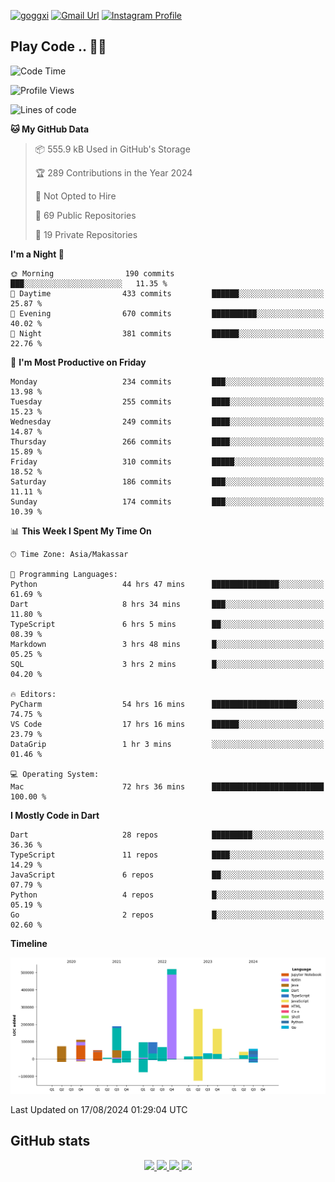 [![goggxi](https://img.shields.io/badge/Portofolio-Goggxi-orange)](https://goggxi.github.io)
[![Gmail Url](https://img.shields.io/twitter/url?label=Goggxi@gmail.com&logo=gmail&style=social&url=http%3A%2F%2Fmailto%3Acontact.Goggxi@gmail.com)](mailto:Goggxi@gmail.com) [![Instagram Profile](https://img.shields.io/twitter/url?label=moh_rifkan&logo=instagram&style=social&url=https://www.instagram.com/moh_rifkan/)](https://www.instagram.com/moh_rifkan/)

## Play Code .. 💬🚀

<!-- [![Moh Rifkan GitHub stats](https://github-readme-stats.vercel.app/api?username=goggxi&count_private=true&show_icons=true&theme=dracula&custom_title=Goggxi%20Statistic%20🚀)](https://github.com/goggxi/goggxi)

[![Top Langs](https://github-readme-stats.vercel.app/api/top-langs/?username=goggxi&langs_count=8&layout=compact&show_icons=true&theme=dracula)](https://github.com/goggxi/goggxi) -->

<!--START_SECTION:waka-->
![Code Time](http://img.shields.io/badge/Code%20Time-3%2C180%20hrs%2046%20mins-blue)

![Profile Views](http://img.shields.io/badge/Profile%20Views-7-blue)

![Lines of code](https://img.shields.io/badge/From%20Hello%20World%20I%27ve%20Written-1.9%20million%20lines%20of%20code-blue)

**🐱 My GitHub Data** 

> 📦 555.9 kB Used in GitHub's Storage 
 > 
> 🏆 289 Contributions in the Year 2024
 > 
> 🚫 Not Opted to Hire
 > 
> 📜 69 Public Repositories 
 > 
> 🔑 19 Private Repositories 
 > 
**I'm a Night 🦉** 

```text
🌞 Morning                190 commits         ███░░░░░░░░░░░░░░░░░░░░░░   11.35 % 
🌆 Daytime                433 commits         ██████░░░░░░░░░░░░░░░░░░░   25.87 % 
🌃 Evening                670 commits         ██████████░░░░░░░░░░░░░░░   40.02 % 
🌙 Night                  381 commits         ██████░░░░░░░░░░░░░░░░░░░   22.76 % 
```
📅 **I'm Most Productive on Friday** 

```text
Monday                   234 commits         ███░░░░░░░░░░░░░░░░░░░░░░   13.98 % 
Tuesday                  255 commits         ████░░░░░░░░░░░░░░░░░░░░░   15.23 % 
Wednesday                249 commits         ████░░░░░░░░░░░░░░░░░░░░░   14.87 % 
Thursday                 266 commits         ████░░░░░░░░░░░░░░░░░░░░░   15.89 % 
Friday                   310 commits         █████░░░░░░░░░░░░░░░░░░░░   18.52 % 
Saturday                 186 commits         ███░░░░░░░░░░░░░░░░░░░░░░   11.11 % 
Sunday                   174 commits         ███░░░░░░░░░░░░░░░░░░░░░░   10.39 % 
```


📊 **This Week I Spent My Time On** 

```text
🕑︎ Time Zone: Asia/Makassar

💬 Programming Languages: 
Python                   44 hrs 47 mins      ███████████████░░░░░░░░░░   61.69 % 
Dart                     8 hrs 34 mins       ███░░░░░░░░░░░░░░░░░░░░░░   11.80 % 
TypeScript               6 hrs 5 mins        ██░░░░░░░░░░░░░░░░░░░░░░░   08.39 % 
Markdown                 3 hrs 48 mins       █░░░░░░░░░░░░░░░░░░░░░░░░   05.25 % 
SQL                      3 hrs 2 mins        █░░░░░░░░░░░░░░░░░░░░░░░░   04.20 % 

🔥 Editors: 
PyCharm                  54 hrs 16 mins      ███████████████████░░░░░░   74.75 % 
VS Code                  17 hrs 16 mins      ██████░░░░░░░░░░░░░░░░░░░   23.79 % 
DataGrip                 1 hr 3 mins         ░░░░░░░░░░░░░░░░░░░░░░░░░   01.46 % 

💻 Operating System: 
Mac                      72 hrs 36 mins      █████████████████████████   100.00 % 
```

**I Mostly Code in Dart** 

```text
Dart                     28 repos            █████████░░░░░░░░░░░░░░░░   36.36 % 
TypeScript               11 repos            ████░░░░░░░░░░░░░░░░░░░░░   14.29 % 
JavaScript               6 repos             ██░░░░░░░░░░░░░░░░░░░░░░░   07.79 % 
Python                   4 repos             █░░░░░░░░░░░░░░░░░░░░░░░░   05.19 % 
Go                       2 repos             █░░░░░░░░░░░░░░░░░░░░░░░░   02.60 % 
```



**Timeline**

![Lines of Code chart](https://raw.githubusercontent.com/Goggxi/Goggxi/main/assets/bar_graph.png)


 Last Updated on 17/08/2024 01:29:04 UTC
<!--END_SECTION:waka-->

## GitHub stats

<p align="center">
  <a href="https://github.com/goggxi">
    <img src="http://github-profile-summary-cards.vercel.app/api/cards/profile-details?username=goggxi&theme=transparent" />
  </a>
  <a href="https://github.com/goggxi">
    <img src="https://github-readme-streak-stats.herokuapp.com/?user=goggxi&hide_border=true&card_width=338&theme=transparent" />
  </a>
  <a href="https://github.com/goggxi">
    <img src="http://github-profile-summary-cards.vercel.app/api/cards/stats?username=goggxi&theme=transparent" />
  </a>
  <a href="https://github.com/goggxi">
    <img src="https://github-readme-stats.vercel.app/api/top-langs/?username=goggxi&langs_count=10&exclude_repo=&hide=c,makefile,html,css,sass,nix,nunjucks,tsql,dockerfile,shell&card_width=699&hide_border=true&theme=transparent" />
  </a>
  <!-- <br/>
  <a href="https://github.com/goggxi">
    <img src="https://komarev.com/ghpvc/?username=goggxi&color=blue&style=flat" />
  </a> -->
</p>

